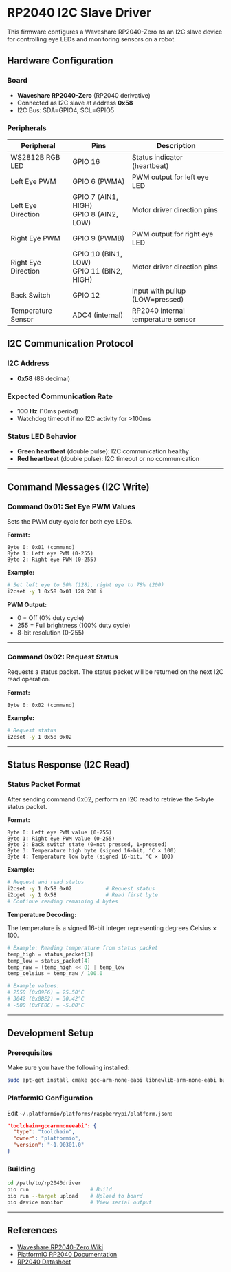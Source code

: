 # RP2040 I2C Slave Driver

This firmware configures a Waveshare RP2040-Zero as an I2C slave device for controlling eye LEDs and monitoring sensors on a robot.

## Hardware Configuration

### Board
- **Waveshare RP2040-Zero** (RP2040 derivative)
- Connected as I2C slave at address **0x58**
- I2C Bus: SDA=GPIO4, SCL=GPIO5

### Peripherals

| Peripheral | Pins | Description |
|------------|------|-------------|
| WS2812B RGB LED | GPIO 16 | Status indicator (heartbeat) |
| Left Eye PWM | GPIO 6 (PWMA) | PWM output for left eye LED |
| Left Eye Direction | GPIO 7 (AIN1, HIGH)<br>GPIO 8 (AIN2, LOW) | Motor driver direction pins |
| Right Eye PWM | GPIO 9 (PWMB) | PWM output for right eye LED |
| Right Eye Direction | GPIO 10 (BIN1, LOW)<br>GPIO 11 (BIN2, HIGH) | Motor driver direction pins |
| Back Switch | GPIO 12 | Input with pullup (LOW=pressed) |
| Temperature Sensor | ADC4 (internal) | RP2040 internal temperature sensor |

## I2C Communication Protocol

### I2C Address
- **0x58** (88 decimal)

### Expected Communication Rate
- **100 Hz** (10ms period)
- Watchdog timeout if no I2C activity for >100ms

### Status LED Behavior
- **Green heartbeat** (double pulse): I2C communication healthy
- **Red heartbeat** (double pulse): I2C timeout or no communication

---

## Command Messages (I2C Write)

### Command 0x01: Set Eye PWM Values

Sets the PWM duty cycle for both eye LEDs.

**Format:**
```
Byte 0: 0x01 (command)
Byte 1: Left eye PWM (0-255)
Byte 2: Right eye PWM (0-255)
```

**Example:**
```bash
# Set left eye to 50% (128), right eye to 78% (200)
i2cset -y 1 0x58 0x01 128 200 i
```

**PWM Output:**
- 0 = Off (0% duty cycle)
- 255 = Full brightness (100% duty cycle)
- 8-bit resolution (0-255)

---

### Command 0x02: Request Status

Requests a status packet. The status packet will be returned on the next I2C read operation.

**Format:**
```
Byte 0: 0x02 (command)
```

**Example:**
```bash
# Request status
i2cset -y 1 0x58 0x02
```

---

## Status Response (I2C Read)

### Status Packet Format

After sending command 0x02, perform an I2C read to retrieve the 5-byte status packet.

**Format:**
```
Byte 0: Left eye PWM value (0-255)
Byte 1: Right eye PWM value (0-255)
Byte 2: Back switch state (0=not pressed, 1=pressed)
Byte 3: Temperature high byte (signed 16-bit, °C × 100)
Byte 4: Temperature low byte (signed 16-bit, °C × 100)
```

**Example:**
```bash
# Request and read status
i2cset -y 1 0x58 0x02           # Request status
i2cget -y 1 0x58                # Read first byte
# Continue reading remaining 4 bytes
```

**Temperature Decoding:**

The temperature is a signed 16-bit integer representing degrees Celsius × 100.

```python
# Example: Reading temperature from status packet
temp_high = status_packet[3]
temp_low = status_packet[4]
temp_raw = (temp_high << 8) | temp_low
temp_celsius = temp_raw / 100.0

# Example values:
# 2550 (0x09F6) = 25.50°C
# 3042 (0x0BE2) = 30.42°C
# -500 (0xFE0C) = -5.00°C
```

---

## Development Setup

### Prerequisites

Make sure you have the following installed:
```bash
sudo apt-get install cmake gcc-arm-none-eabi libnewlib-arm-none-eabi build-essential
```

### PlatformIO Configuration

Edit `~/.platformio/platforms/raspberrypi/platform.json`:
```json
"toolchain-gccarmnoneeabi": {
  "type": "toolchain",
  "owner": "platformio",
  "version": "~1.90301.0"
}
```

### Building

```bash
cd /path/to/rp2040driver
pio run                    # Build
pio run --target upload    # Upload to board
pio device monitor         # View serial output
```

---

## References

- [Waveshare RP2040-Zero Wiki](https://www.waveshare.com/wiki/RP2040-Zero)
- [PlatformIO RP2040 Documentation](https://docs.platformio.org/en/latest/boards/raspberrypi/pico.html)
- [RP2040 Datasheet](https://datasheets.raspberrypi.com/rp2040/rp2040-datasheet.pdf)


